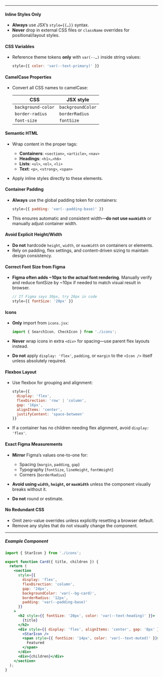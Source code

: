 

---

#### Inline Styles Only

* **Always** use JSX’s `style={{…}}` syntax.
* **Never** drop in external CSS files or `className` overrides for positional/layout styles.

#### CSS Variables

* Reference theme tokens **only** with `var(--…)` inside string values:

  ```jsx
  style={{ color: 'var(--text-primary)' }}
  ```

#### CamelCase Properties

* Convert all CSS names to camelCase:

  | CSS                | JSX style         |
  | ------------------ | ----------------- |
  | `background-color` | `backgroundColor` |
  | `border-radius`    | `borderRadius`    |
  | `font-size`        | `fontSize`        |

#### Semantic HTML

* Wrap content in the proper tags:

  * **Containers**: `<section>`, `<article>`, `<nav>`
  * **Headings**: `<h1>…<h6>`
  * **Lists**: `<ul>`, `<ol>`, `<li>`
  * **Text**: `<p>`, `<strong>`, `<span>`
* Apply inline styles directly to these elements.

#### Container Padding

* **Always** use the global padding token for containers:

  ```jsx
  style={{ padding: 'var(--padding-base)' }}
  ```
* This ensures automatic and consistent width—**do not use `maxWidth`** or manually adjust container width.

#### Avoid Explicit Height/Width

* **Do not** hardcode `height`, `width`, or `maxWidth` on containers or elements.
* Rely on padding, flex settings, and content-driven sizing to maintain design consistency.

#### Correct Font Size from Figma

* **Figma often adds \~10px to the actual font rendering**. Manually verify and reduce fontSize by \~10px if needed to match visual result in browser.

  ```jsx
  // If Figma says 30px, try 20px in code
  style={{ fontSize: '20px' }}
  ```

#### Icons

* **Only** import from `icons.jsx`:

  ```jsx
  import { SearchIcon, CheckIcon } from './icons';
  ```
* **Never** wrap icons in extra `<div>` for spacing—use parent flex layouts instead.
* **Do not** apply `display: 'flex'`, `padding`, or `margin` to the `<Icon />` itself unless absolutely required.

#### Flexbox Layout

* Use flexbox for grouping and alignment:

  ```jsx
  style={{
    display: 'flex',
    flexDirection: 'row' | 'column',
    gap: '16px',
    alignItems: 'center',
    justifyContent: 'space-between'
  }}
  ```
* If a container has no children needing flex alignment, avoid `display: 'flex'`.

#### Exact Figma Measurements

* **Mirror** Figma’s values one-to-one for:

  * Spacing (`margin`, `padding`, `gap`)
  * Typography (`fontSize`, `lineHeight`, `fontWeight`)
  * Corners (`borderRadius`)
* **Avoid using `width`, `height`, or `maxWidth`** unless the component visually breaks without it.
* **Do not** round or estimate.

#### No Redundant CSS

* Omit zero-value overrides unless explicitly resetting a browser default.
* Remove any styles that do not visually change the component.

---

##### Example Component

```jsx
import { StarIcon } from './icons';

export function Card({ title, children }) {
  return (
    <section
      style={{
        display: 'flex',
        flexDirection: 'column',
        gap: '24px',
        backgroundColor: 'var(--bg-card)',
        borderRadius: '12px',
        padding: 'var(--padding-base)'
      }}
    >
      <h2 style={{ fontSize: '20px', color: 'var(--text-heading)' }}>
        {title}
      </h2>
      <div style={{ display: 'flex', alignItems: 'center', gap: '8px' }}>
        <StarIcon />
        <span style={{ fontSize: '14px', color: 'var(--text-muted)' }}>
          Featured
        </span>
      </div>
      <div>{children}</div>
    </section>
  );
}
```
